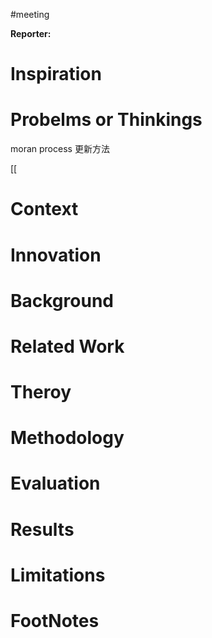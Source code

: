 #meeting 

**Reporter:**  

# Inspiration
# Probelms or Thinkings 

moran process 更新方法

[[
# Context
# Innovation
# Background
# Related Work
# Theroy
# Methodology
# Evaluation
# Results
# Limitations
# FootNotes
